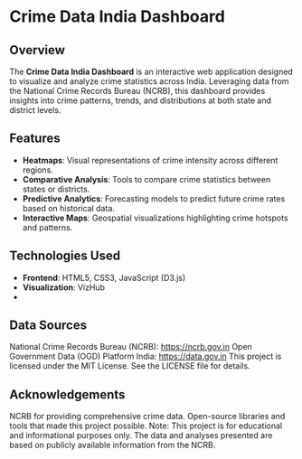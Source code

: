 # Crime Data India Dashboard

## Overview

The **Crime Data India Dashboard** is an interactive web application designed to visualize and analyze crime statistics across India. Leveraging data from the National Crime Records Bureau (NCRB), this dashboard provides insights into crime patterns, trends, and distributions at both state and district levels.

## Features

- **Heatmaps**: Visual representations of crime intensity across different regions.
- **Comparative Analysis**: Tools to compare crime statistics between states or districts.
- **Predictive Analytics**: Forecasting models to predict future crime rates based on historical data.
- **Interactive Maps**: Geospatial visualizations highlighting crime hotspots and patterns.

## Technologies Used

- **Frontend**: HTML5, CSS3, JavaScript (D3.js)
- **Visualization**: VizHub
- 
## Data Sources
National Crime Records Bureau (NCRB): https://ncrb.gov.in
Open Government Data (OGD) Platform India: https://data.gov.in
This project is licensed under the MIT License. See the LICENSE file for details.

## Acknowledgements
NCRB for providing comprehensive crime data.
Open-source libraries and tools that made this project possible.
Note: This project is for educational and informational purposes only. The data and analyses presented are based on publicly available information from the NCRB.






